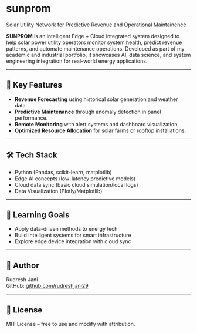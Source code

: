 # sunprom
Solar Utility Network for Predictive Revenue and Operational Maintainence

**SUNPROM** is an intelligent Edge + Cloud integrated system designed to help solar power utility operators monitor system health, predict revenue patterns, and automate maintenance operations. Developed as part of my academic and industrial portfolio, it showcases AI, data science, and system engineering integration for real-world energy applications.

---

## 🚀 Key Features

- **Revenue Forecasting** using historical solar generation and weather data.
- **Predictive Maintenance** through anomaly detection in panel performance.
- **Remote Monitoring** with alert systems and dashboard visualization.
- **Optimized Resource Allocation** for solar farms or rooftop installations.

---

## 🛠️ Tech Stack

- Python (Pandas, scikit-learn, matplotlib)
- Edge AI concepts (low-latency predictive models)
- Cloud data sync (basic cloud simulation/local logs)
- Data Visualization (Plotly/Matplotlib)

---

## 🧠 Learning Goals

- Apply data-driven methods to energy tech
- Build intelligent systems for smart infrastructure
- Explore edge device integration with cloud sync

---

## 📌 Author

Rudresh Jani  
GitHub: [github.com/rudreshjani29](https://github.com/rudreshjani29)

---

## 📃 License

MIT License – free to use and modify with attribution.
